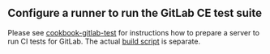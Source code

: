 ## Configure a runner to run the GitLab CE test suite

Please see
[cookbook-gitlab-test](https://gitlab.com/gitlab-org/cookbook-gitlab-test/blob/master/README.md)
for instructions how to prepare a server to run CI tests for GitLab. The actual
[build script](build_script_gitlab_ce.md) is separate.
